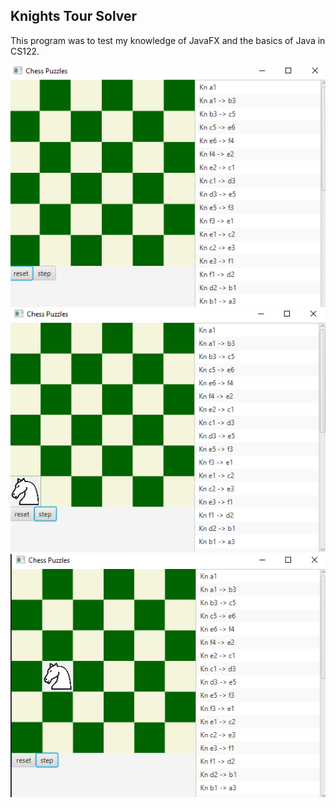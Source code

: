 ## Knights Tour Solver

This program was to test my knowledge of JavaFX and the basics of Java in CS122. 

![diagram](/assets/image.png)
![diagram](/assets/image2.png)
![diagram](/assets/image3.png)

